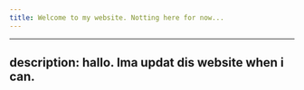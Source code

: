 ```yaml
---
title: Welcome to my website. Notting here for now...
---
```


---
description: hallo. Ima updat dis website when i can.
---
